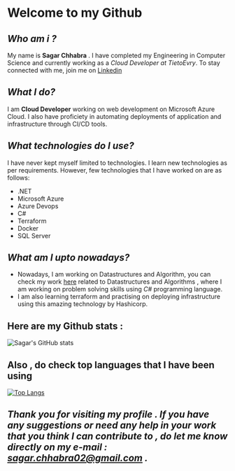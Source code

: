 # Welcome to my Github

## *Who am i ?*
My name is **Sagar Chhabra** . I have completed my Engineering in Computer Science and currently working as a *Cloud Developer at TietoEvry*.
To stay connected with me, join me on [Linkedin](https://www.linkedin.com/in/sagarchhabra)

## *What I do?*
I am **Cloud Developer** working on web development on Microsoft Azure Cloud. I also have proficiety in automating deployments of application and infrastructure through CI/CD tools. 

## *What technologies do I use?*
I have never kept myself limited to technologies. I learn new technologies as per requirements. However, few technologies that I have worked on are as follows:

- .NET
- Microsoft Azure
- Azure Devops
- C#
- Terraform
- Docker
- SQL Server

## *What am I upto nowadays?*
- Nowadays, I am working on Datastructures and Algorithm, you can check my work [here](https://github.com/sagar2395/Datastructures-Algorithms) related to Datastructures and Algorithms , where I am working on problem solving skills using *C#* programming language.
- I am also learning terraform and practising on deploying infrastructure using this amazing technology by Hashicorp.

## Here are my Github stats :

![Sagar's GitHub stats](https://github-readme-stats.vercel.app/api?username=sagar2395&show_icons=true&theme=radical)

## Also , do check top languages that I have been using 

[![Top Langs](https://github-readme-stats.vercel.app/api/top-langs/?username=sagar2395&layout=compact)](https://github.com/anuraghazra/github-readme-stats)


## *Thank you for visiting my profile . If you have any suggestions or need any help in your work that you think I can contribute to , do let me know directly on my e-mail : sagar.chhabra02@gmail.com .*












